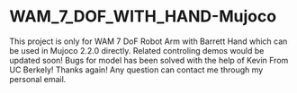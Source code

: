 # WAM_7_DOF_WITH_HAND-Mujoco
This project is only for WAM 7 DoF Robot Arm with Barrett Hand which can be used in Mujoco 2.2.0 directly. Related controling demos would be updated soon! Bugs for model has been solved with the help of Kevin From UC Berkely! Thanks again! Any question can contact me through my personal email.

